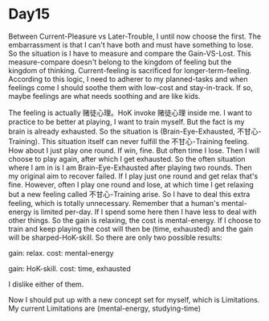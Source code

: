 # Day15

Between Current-Pleasure vs Later-Trouble, I until now choose the first. The embarrassment is that I can't have both and must have something to lose. So the situation is I have to measure and compare the Gain-VS-Lost. This measure-compare doesn't belong to the kingdom of feeling but the kingdom of thinking. Current-feeling is sacrificed for longer-term-feeling. According to this logic, I need to adherer to my planned-tasks and when feelings come I should soothe them with low-cost and stay-in-track. If so, maybe feelings are what needs soothing and are like kids.

The feeling is actually 赌徒心理。HoK invoke 赌徒心理 inside me. I want to practice to be better at playing, I want to train myself. But the fact is my brain is already exhausted. So the situation is \(Brain-Eye-Exhausted, 不甘心-Training\). This situation itself can never fulfill the 不甘心-Training feeling. How about I just play one round. If win, fine. But often time I lose. Then I will choose to play again, after which I get exhausted. So the often situation where I am in is I am Brain-Eye-Exhausted after playing two rounds. Then my original aim to recover failed. If I play just one round and get relax that's fine. However, often I play one round and lose, at which time I get relaxing but a new feeling called 不甘心-Training arise. So I have to deal this extra feeling, which is totally unnecessary. Remember that a human's mental-energy is limited per-day. If I spend some here then I have less to deal with other things. So the gain is relaxing, the cost is mental-energy. If I choose to train and keep playing the cost will then be \(time, exhausted\) and the gain will be sharped-HoK-skill. So there are only two possible results:

gain: relax. cost: mental-energy

gain: HoK-skill. cost: time, exhausted

I dislike either of them.

Now I should put up with a new concept set for myself, which is Limitations. My current Limitations are \(mental-energy, studying-time\)

